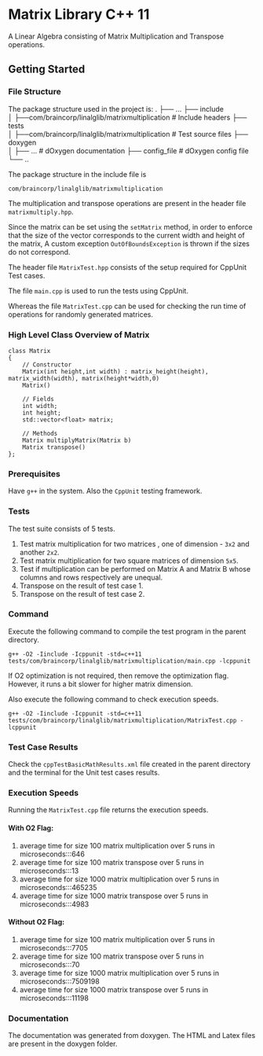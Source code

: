 # Matrix Library C++ 11

A Linear Algebra consisting of Matrix Multiplication and Transpose operations.

## Getting Started

### File Structure

The package structure used in the project is:
.
├── ...
    ├── include                   	
    │   	├──com/braincorp/linalglib/matrixmultiplication                # Include headers
    ├── tests                   			
    │   	├──com/braincorp/linalglib/matrixmultiplication                # Test source files
    ├── doxygen                   	
    │   	├── ...								# dOxygen documentation
    ├── config_file                   						# dOxygen config file
    └── ..
  
  The package structure in the include file is
```
com/braincorp/linalglib/matrixmultiplication
```
The multiplication and transpose operations are present in the header file ```matrixmultiply.hpp```.

Since the matrix can be set using the ```setMatrix``` method, in order to enforce that the size of the vector corresponds to the current width and height of the matrix, A custom exception ```OutOfBoundsException``` is thrown if the sizes do not correspond.

The header file ```MatrixTest.hpp``` consists of the setup required for CppUnit Test cases.

The file ```main.cpp``` is used to run the tests using CppUnit.

Whereas the file ```MatrixTest.cpp``` can be used for checking the run time of operations for randomly generated matrices.

### High Level Class Overview of Matrix

```
class Matrix
{
	// Constructor
	Matrix(int height,int width) : matrix_height(height), matrix_width(width), matrix(height*width,0)
	Matrix()
	
	// Fields
	int width;
	int height;
	std::vector<float> matrix;
	
	// Methods
	Matrix multiplyMatrix(Matrix b)
	Matrix transpose()
};
```
### Prerequisites

Have ```g++``` in the system. Also the ```CppUnit``` testing framework. 

### Tests

The test suite consists of 5 tests.
1. Test matrix multiplication for two matrices , one of dimension - ```3x2``` and another ```2x2```.
2. Test matrix multiplication for two square matrices of dimension ```5x5```.
3. Test if multiplication can be performed on Matrix A and Matrix B whose columns and rows respectively are unequal.
4. Transpose on the result of test case 1.
5. Transpose on the result of test case 2.


### Command
Execute the following command to compile the test program in the parent directory.
```
g++ -O2 -Iinclude -Icppunit -std=c++11 tests/com/braincorp/linalglib/matrixmultiplication/main.cpp -lcppunit
```

If O2 optimization is not required, then remove the optimization flag. However, it runs a bit slower for higher matrix dimension.

Also execute the following command to check execution speeds.

```
g++ -O2 -Iinclude -Icppunit -std=c++11 tests/com/braincorp/linalglib/matrixmultiplication/MatrixTest.cpp -lcppunit
```
### Test Case Results

Check the ```cppTestBasicMathResults.xml``` file created in the parent directory and the terminal for the Unit test cases results. 

### Execution Speeds

Running the ```MatrixTest.cpp``` file returns the execution speeds.

#### With O2 Flag:
1. average time for size 100 matrix multiplication over 5 runs in microseconds:::646
2. average time for size 100 matrix transpose over 5 runs in microseconds:::13
3. average time for size 1000 matrix multiplication over 5 runs in microseconds:::465235
4. average time for size 1000 matrix transpose over 5 runs in microseconds:::4983

#### Without O2 Flag:
1. average time for size 100 matrix multiplication over 5 runs in microseconds:::7705
2. average time for size 100 matrix transpose over 5 runs in microseconds:::70
3. average time for size 1000 matrix multiplication over 5 runs in microseconds:::7509198
4. average time for size 1000 matrix transpose over 5 runs in microseconds:::11198

### Documentation
The documentation was generated from doxygen. The HTML and Latex files are present in the doxygen folder.
